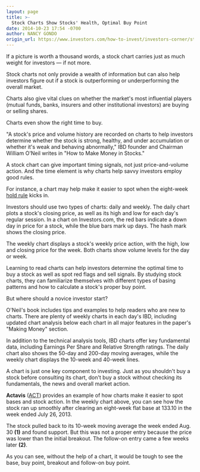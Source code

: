 ```yaml
---
layout: page
title: >-
  Stock Charts Show Stocks' Health, Optimal Buy Point
date: 2014-10-23 17:54 -0700
author: NANCY GONDO
origin_url: https://www.investors.com/how-to-invest/investors-corner/stock-charts-show-stocks-health-optimal-buy-point/
---
```


If a picture is worth a thousand words, a stock chart carries just as much weight for investors — if not more.

Stock charts not only provide a wealth of information but can also help investors figure out if a stock is outperforming or underperforming the overall market.

Charts also give vital clues on whether the market's most influential players (mutual funds, banks, insurers and other institutional investors) are buying or selling shares.

Charts even show the right time to buy.

"A stock's price and volume history are recorded on charts to help investors determine whether the stock is strong, healthy, and under accumulation or whether it's weak and behaving abnormally," IBD founder and Chairman William O'Neil writes in "How to Make Money in Stocks."

A stock chart can give important timing signals, not just price-and-volume action. And the time element is why charts help savvy investors employ good rules.

For instance, a chart may help make it easier to spot when the eight-week [hold rule](http://education.investors.com/investors-corner/714274-how-long-should-i-hold-a-stock.htm) kicks in.

Investors should use two types of charts: daily and weekly. The daily chart plots a stock's closing price, as well as its high and low for each day's regular session. In a chart on Investors.com, the red bars indicate a down day in price for a stock, while the blue bars mark up days. The hash mark shows the closing price.

The weekly chart displays a stock's weekly price action, with the high, low and closing price for the week. Both charts show volume levels for the day or week.

Learning to read charts can help investors determine the optimal time to buy a stock as well as spot red flags and sell signals. By studying stock charts, they can familiarize themselves with different types of basing patterns and how to calculate a stock's proper buy point.

But where should a novice investor start?

O'Neil's book includes tips and examples to help readers who are new to charts. There are plenty of weekly charts in each day's IBD, including updated chart analysis below each chart in all major features in the paper's "Making Money" section.

In addition to the technical analysis tools, IBD charts offer key fundamental data, including Earnings Per Share and Relative Strength ratings. The daily chart also shows the 50-day and 200-day moving averages, while the weekly chart displays the 10-week and 40-week lines.

A chart is just one key component to investing. Just as you shouldn't buy a stock before consulting its chart, don't buy a stock without checking its fundamentals, the news and overall market action.

**Actavis** ([ACT](https://research.investors.com/quote.aspx?symbol=ACT)) provides an example of how charts make it easier to spot bases and stock action. In the weekly chart above, you can see how the stock ran up smoothly after clearing an eight-week flat base at 133.10 in the week ended July 26, 2013.

The stock pulled back to its 10-week moving average the week ended Aug. 30 **(1)** and found support. But this was not a proper entry because the price was lower than the initial breakout. The follow-on entry came a few weeks later **(2)**.

As you can see, without the help of a chart, it would be tough to see the base, buy point, breakout and follow-on buy point.

